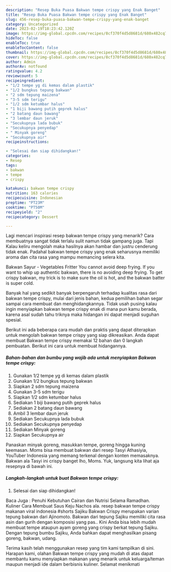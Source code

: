 ```yaml
---
description: "Resep Buka Puasa Bakwan tempe crispy yang Enak Banget"
title: "Resep Buka Puasa Bakwan tempe crispy yang Enak Banget"
slug: 456-resep-buka-puasa-bakwan-tempe-crispy-yang-enak-banget
category: Uncategorized
date: 2023-02-19T18:23:42.120Z
image: https://img-global.cpcdn.com/recipes/8cf370f4d5d8681d/680x482cq70/bakwan-tempe-crispy-foto-resep-utama.jpg
hideToc: false
enableToc: true
enableTocContent: false
thumbnail: https://img-global.cpcdn.com/recipes/8cf370f4d5d8681d/680x482cq70/bakwan-tempe-crispy-foto-resep-utama.jpg
cover: https://img-global.cpcdn.com/recipes/8cf370f4d5d8681d/680x482cq70/bakwan-tempe-crispy-foto-resep-utama.jpg
author: Admin
authorAv: notfound
ratingvalue: 4.2
reviewcount: 5
recipeingredient:
- "1/2 tempe yg di kemas dalam plastik"
- "1/2 bungkus tepung bakwan"
- "2 sdm tepung maizena"
- "3-5 sdm terigu"
- "1/2 sdm ketumbar halus"
- "1 biji bawang putih geprek halus"
- "2 batang daun bawang"
- "3 lembar daun jeruk"
- "Secukupnya lada bubuk"
- "Secukupnya penyedap"
- " Minyak goreng"
- "Secukupnya air"
recipeinstructions:

- "Selesai dan siap dihidangkan!"
categories:
- Resep
tags:
- bakwan
- tempe
- crispy

katakunci: bakwan tempe crispy 
nutrition: 163 calories
recipecuisine: Indonesian
preptime: "PT23M"
cooktime: "PT50M"
recipeyield: "2"
recipecategory: Dessert

---
```



Lagi mencari inspirasi resep bakwan tempe crispy yang menarik? Cara membuatnya sangat tidak terlalu sulit namun tidak gampang juga. Tapi Kalau keliru mengolah maka hasilnya akan hambar dan justru cenderung tidak enak. Padahal bakwan tempe crispy yang enak seharusnya memiliki aroma dan cita rasa yang mampu memancing selera kita.


Bakwan Sayur - Vegetables Fritter You cannot avoid deep frying. If you want to whip up authentic bakwan, there is no avoiding deep frying. To get crispy bakwan, my trick is to make sure the oil is hot, and the bakwan batter is super cold.

Banyak hal yang sedikit banyak berpengaruh terhadap kualitas rasa dari bakwan tempe crispy, mulai dari jenis bahan, kedua pemilihan bahan segar sampai cara membuat dan menghidangkannya. Tidak usah pusing kalau ingin menyiapkan bakwan tempe crispy enak di mana pun kamu berada, karena asal sudah tahu triknya maka hidangan ini dapat menjadi suguhan spesial.


Berikut ini ada beberapa cara mudah dan praktis yang dapat diterapkan untuk mengolah bakwan tempe crispy yang siap dikreasikan. Anda dapat membuat Bakwan tempe crispy memakai 12 bahan dan 0 langkah pembuatan. Berikut ini cara untuk membuat hidangannya.

<!--inarticleads1-->

##### Bahan-bahan dan bumbu yang wajib ada untuk menyiapkan Bakwan tempe crispy:

1. Gunakan 1/2 tempe yg di kemas dalam plastik
1. Gunakan 1/2 bungkus tepung bakwan
1. Siapkan 2 sdm tepung maizena
1. Gunakan 3-5 sdm terigu
1. Siapkan 1/2 sdm ketumbar halus
1. Sediakan 1 biji bawang putih geprek halus
1. Sediakan 2 batang daun bawang
1. Ambil 3 lembar daun jeruk
1. Sediakan Secukupnya lada bubuk
1. Sediakan Secukupnya penyedap
1. Sediakan  Minyak goreng
1. Siapkan Secukupnya air


Panaskan minyak goreng, masukkan tempe, goreng hingga kuning keemasan. Moms bisa membuat bakwan dari resep Tasyi Athasiyia, YouTuber Indonesia yang memang terkenal dengan konten memasaknya. Bakwan ala Tasyi ini crispy banget lho, Moms. Yuk, langsung kita lihat aja resepnya di bawah ini. 

<!--inarticleads2-->

##### Langkah-langkah untuk buat Bakwan tempe crispy:


1. Selesai dan siap dihidangkan!

Baca Juga : Penuhi Kebutuhan Cairan dan Nutrisi Selama Ramadhan. Kuliner Cara Membuat Saus Keju Nachos ala. resep bakwan tempe crispy makanan viral indonesia #shorts Sajiku Bakwan Crispy merupakan varian tepung bakwan dari Ajinomoto. Bakwan dari tepung Sajiku memiliki cita rasa asin dan gurih dengan komposisi yang pas.. Kini Anda bisa lebih mudah membuat tempe ataupun ayam goreng yang crispy berkat tepung Sajiku. Dengan tepung bumbu Sajiku, Anda bahkan dapat menghasilkan pisang goreng, bakwan, udang. 

Terima kasih telah menggunakan resep yang tim kami tampilkan di sini. Harapan kami, olahan Bakwan tempe crispy yang mudah di atas dapat membantu kamu menyiapkan makanan yang menarik untuk keluarga/teman maupun menjadi ide dalam berbisnis kuliner. Selamat menikmati
